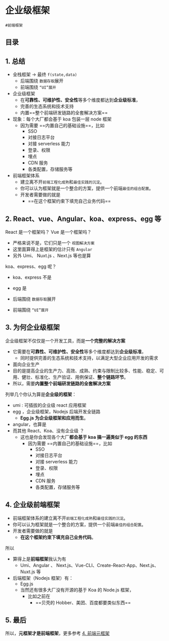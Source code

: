 
# 企业级框架

`#前端框架` 


## 目录
<!-- toc -->
 ## 1. 总结 

- 全栈框架 → 最终 `f(state,data)`
	- 后端围绕 `数据存取`展开
	- 前端围绕 `“UI”展开`
- 企业级框架
	- 在**可靠性、可维护性、安全性**等多个维度都达到**企业级标准**，
	- 完善的生态系统和技术支持
	- 内置==整个前端研发链路的全套解决方案==
- 现象：每个大厂都会基于 koa 包装一层 node 框架
	- 因为需要 ==内置自己的基础设施==，比如
		- SSO
		- 对接日志平台
		- 对接 serverless 能力
		- 登录、权限
		- 埋点
		- CDN 服务
		- 各类配置，存储服务等
- 前端框架体系
	- 建立离不开`前端工程化成熟`和`最佳实践的沉淀`。
	- 你可以认为框架就是一个整合的方案，提供一个前端`最佳的组合配置`。
	- 开发者需要做的就是
		- ==在这个框架约束下填充自己业务代码==

## 2. React、vue、Angular、koa、express、egg 等

React 是一个框架吗？ Vue 是一个框架吗？
- 严格来说不是，它们只是一个 `视图解决方案` 
- 这里面算得上是框架的估计只有 `Angular`
- 另外 Umi、 Nuxt.js 、Next.js 等也是算

koa、express、egg 呢？
- koa、express 不是
- egg 是

- 后端围绕 `数据存取`展开
- 前端围绕 `“UI”展开`

## 3. 为何企业级框架

企业级框架不仅仅是一个开发工具，而是**一个完整的解决方案**
- 它需要在**可靠性、可维护性、安全性**等多个维度都达到**企业级标准**，
	- 同时提供完善的生态系统和技术支持，以满足大型企业应用开发的需求
- 面向企业生产
- 目的是提高企业的生产力、高效、成熟、约束与限制比较多、性能、稳定、可用、健壮、标准化、生产验证、用例保证、**整个链路环节**。
- 所以，需要**内置整个前端研发链路的全套解决方案**

列举几个你认为算是**企业级的框架**：
- umi : 可插拔的企业级 react 应用框架
- egg ，企业级框架，Nodejs 后端开发全链路
	- **Egg.js 为企业级框架和应用而生**。
- angular，也算是
- 而其他 React、Koa、没有企业级 ？
	- 这也是你会发现各个大厂**都会基于 koa 搞一遍类似于 egg 的东西**
		- 因为需要 ==内置自己的基础设施==，比如
			- SSO
			- 对接日志平台
			- 对接 serverless 能力
			- 登录、权限
			- 埋点
			- CDN 服务
			- 各类配置，存储服务等

## 4. 企业级前端框架

- 前端框架体系的建立离不开`前端工程化成熟`和`最佳实践的沉淀`。
- 你可以认为框架就是一个整合的方案，提供一个前端`最佳的组合配置`。
- 开发者需要做的就是
	- **在这个框架约束下填充自己业务代码**。

所以
- 算得上是**前端框架**我认为有
	- Umi、Angular 、 Next.js、Vue-CLI、Create-React-App、Next.js、Nuxt.js 等
- 后端框架（Nodejs 框架）有：
	- Egg.js
	- 当然还有很多大厂没有开源的基于 Koa 的 Node.js 框架，
		- 比如之前在
			- ==贝壳的 Hobber、美团、百度都要类似东西==

## 5. 最后

所以，**元框架才是前端框架**，更多参考 [4. 前端元框架](/post/jJ35Cjrv.html)